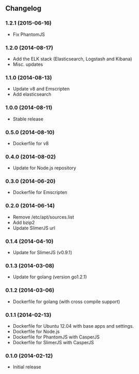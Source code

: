## Changelog

### 1.2.1 (2015-06-16)

* Fix PhantomJS

### 1.2.0 (2014-08-17)

* Add the ELK stack (Elasticsearch, Logstash and Kibana)
* Misc. updates

### 1.1.0 (2014-08-13)

* Update v8 and Emscripten
* Add elasticsearch

### 1.0.0 (2014-08-11)

* Stable release

### 0.5.0 (2014-08-10)

* Dockerfile for v8

### 0.4.0 (2014-08-02)

* Update for Node.js repository

### 0.3.0 (2014-06-20)

* Dockerfile for Emscripten

### 0.2.0 (2014-06-14)

* Remove /etc/apt/sources.list
* Add bzip2
* Update SlimerJS url

### 0.1.4 (2014-04-10)

* Update for SlimerJS (v0.9.1)

### 0.1.3 (2014-03-08)

* Update for golang (version go1.2.1)

### 0.1.2 (2014-03-06)

* Dockerfile for golang (with cross compile support)

### 0.1.1 (2014-02-13)

* Dockerfile for Ubuntu 12.04 with base apps and settings.
* Dockerfile for Node.js
* Dockerfile for PhantomJS with CasperJS
* Dockerfile for SlimerJS with CasperJS

### 0.1.0 (2014-02-12)

* Initial release
